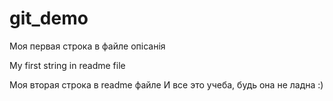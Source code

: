 # git_demo
Моя первая строка в файле опісанія

My first string in readme file

Моя вторая строка в readme файле
И все это учеба, будь она не ладна :)

